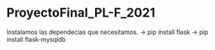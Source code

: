 # ProyectoFinal_PL-F_2021

Instalamos las dependecias que necesitamos.
  -> pip install flask
  -> pip install flask-mysqldb
  
